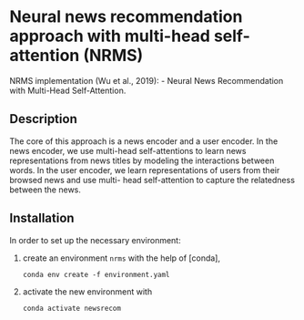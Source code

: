# Neural news recommendation approach with multi-head self- attention (NRMS)

NRMS implementation (Wu et al., 2019): - Neural News Recommendation with Multi-Head Self-Attention.

## Description

The core of this approach is a news encoder and a user encoder. In the news encoder,
we use multi-head self-attentions to learn news representations from news titles by
modeling the interactions between words. In the user encoder, we learn representations
of users from their browsed news and use multi- head self-attention to capture the
relatedness between the news.

## Installation

In order to set up the necessary environment:

1. create an environment `nrms` with the help of [conda],
   ```
   conda env create -f environment.yaml
   ```
2. activate the new environment with
   ```
   conda activate newsrecom
   ```
